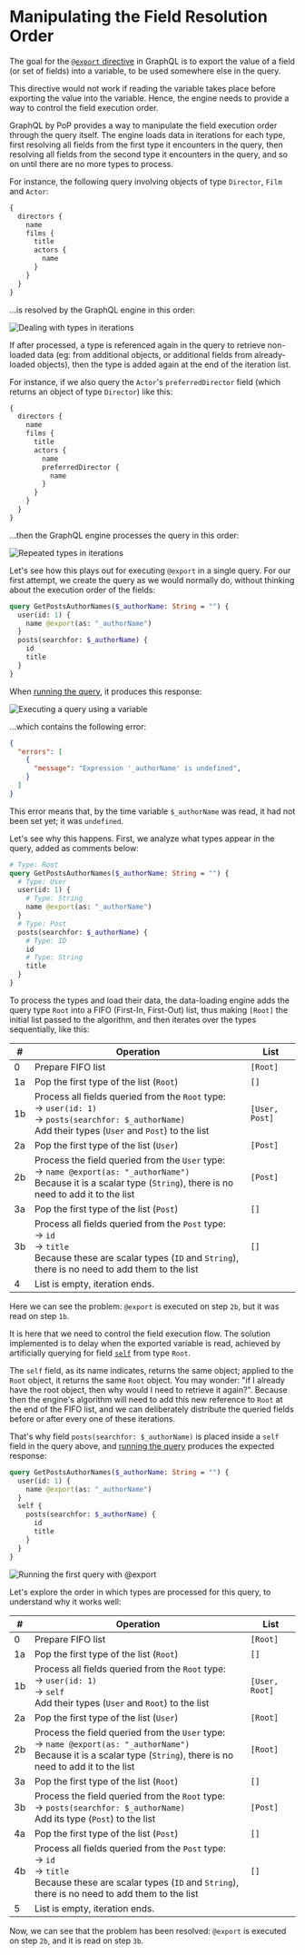 # Manipulating the Field Resolution Order

The goal for the [`@export` directive](/docs/operational/export) in GraphQL is to export the value of a field (or set of fields) into a variable, to be used somewhere else in the query. 

This directive would not work if reading the variable takes place before exporting the value into the variable. Hence, the engine needs to provide a way to control the field execution order. 

GraphQL by PoP provides a way to manipulate the field execution order through the query itself. The engine loads data in iterations for each type, first resolving all fields from the first type it encounters in the query, then resolving all fields from the second type it encounters in the query, and so on until there are no more types to process. 

For instance, the following query involving objects of type `Director`, `Film` and `Actor`:

```graphql
{
  directors {
    name
    films {
      title
      actors {
        name
      }
    }
  }
}
```

...is resolved by the GraphQL engine in this order:

![Dealing with types in iterations](/images/dataloading-engine-type-iterations.png "Dealing with types in iterations")

If after processed, a type is referenced again in the query to retrieve non-loaded data (eg: from additional objects, or additional fields from already-loaded objects), then the type is added again at the end of the iteration list.

For instance, if we also query the `Actor`'s `preferredDirector` field (which returns an object of type `Director`) like this:

```graphql
{
  directors {
    name
    films {
      title
      actors {
        name
        preferredDirector {
          name
        }
      }
    }
  }
}
```

...then the GraphQL engine processes the query in this order:

![Repeated types in iterations](/images/dataloading-engine-repeated-type-iterations.png "Repeated types in iterations")

Let's see how this plays out for executing `@export` in a single query. For our first attempt, we create the query as we would normally do, without thinking about the execution order of the fields:

```graphql
query GetPostsAuthorNames($_authorName: String = "") {
  user(id: 1) {
    name @export(as: "_authorName")
  }
  posts(searchfor: $_authorName) {
    id
    title
  }
}
```

When [running the query](https://newapi.getpop.org/graphiql/?query=query%20GetPostsAuthorNames(%24_authorName%3A%20String%20%3D%20%22%22)%20%7B%0A%20%20user(id%3A%201)%20%7B%0A%20%20%20%20name%20%40export(as%3A%20%22_authorName%22)%0A%20%20%7D%0A%20%20posts(searchfor%3A%20%24_authorName)%20%7B%0A%20%20%20%20id%0A%20%20%20%20title%0A%20%20%7D%0A%7D&operationName=GetPostsAuthorNames), it produces this response:

![Executing a query using a variable](/images/third-query.png)

...which contains the following error:

```json
{
  "errors": [
    {
      "message": "Expression '_authorName' is undefined",
    }
  ]
}
```

This error means that, by the time variable `$_authorName` was read, it had not been set yet; it was `undefined`.

Let's see why this happens. First, we analyze what types appear in the query, added as comments below:

```graphql
# Type: Root
query GetPostsAuthorNames($_authorName: String = "") {
  # Type: User
  user(id: 1) {
    # Type: String
    name @export(as: "_authorName")
  }
  # Type: Post
  posts(searchfor: $_authorName) {
    # Type: ID
    id
    # Type: String
    title
  }
}
```

To process the types and load their data, the data-loading engine adds the query type `Root` into a FIFO (First-In, First-Out) list, thus making `[Root]` the initial list passed to the algorithm, and then iterates over the types sequentially, like this:

<table class="table">
<thead>
<tr>
<th>#</th><th>Operation</th><th>List</th>
</tr>
</thead>
<tbody>
<tr><td>0</td><td>Prepare FIFO list</td><td><code>[Root]</code></td></tr>
<tr><td>1a</td><td>Pop the first type of the list (<code>Root</code>)</td><td><code>[]</code></td></tr>
<tr><td>1b</td><td>Process all fields queried from the <code>Root</code> type:<br/>→ <code>user(id: 1)</code><br/>→ <code>posts(searchfor: $_authorName)</code><br/>Add their types (<code>User</code> and <code>Post</code>) to the list</td><td><code>[User, Post]</code></td></tr>
<tr><td>2a</td><td>Pop the first type of the list (<code>User</code>)</td><td><code>[Post]</code></td></tr>
<tr><td>2b</td><td>Process the field queried from the <code>User</code> type:<br/>→ <code>name @export(as: "_authorName")</code><br/>Because it is a scalar type (<code>String</code>), there is no need to add it to the list</td><td><code>[Post]</code></td></tr>
<tr><td>3a</td><td>Pop the first type of the list (<code>Post</code>)</td><td><code>[]</code></td></tr>
<tr><td>3b</td><td>Process all fields queried from the <code>Post</code> type:<br/>→ <code>id</code><br/>→ <code>title</code><br/>Because these are scalar types (<code>ID</code> and <code>String</code>), there is no need to add them to the list</td><td><code>[]</code></td></tr>
<tr><td>4</td><td>List is empty, iteration ends.</td><td>&nbsp;</td></tr>
</tbody>
</table>

Here we can see the problem: `@export` is executed on step `2b`, but it was read on step `1b`. 

It is here that we need to control the field execution flow. The solution implemented is to delay when the exported variable is read, achieved by artificially querying for field [`self`](https://github.com/getpop/component-model/blob/57a27af3841da284ea59c6f7ff3a9b4c0befa472/src/FieldResolvers/CoreFieldResolver.php) from type `Root`.

The `self` field, as its name indicates, returns the same object; applied to the `Root` object, it returns the same `Root` object. You may wonder: "if I already have the root object, then why would I need to retrieve it again?". Because then the engine's algorithm will need to add this new reference to `Root` at the end of the FIFO list, and we can deliberately distribute the queried fields before or after every one of these iterations.

That's why field `posts(searchfor: $_authorName)` is placed inside a `self` field in the query above, and [running the query](https://newapi.getpop.org/graphiql/?query=query%20GetPostsAuthorNames(%24_authorName%3A%20String%20%3D%20%22%22)%20%7B%0A%20%20user(id%3A%201)%20%7B%0A%20%20%20%20name%20%40export(as%3A%20%22_authorName%22)%0A%20%20%7D%0A%20%20self%20%7B%0A%20%20%20%20posts(searchfor%3A%20%24_authorName)%20%7B%0A%20%20%20%20%20%20id%0A%20%20%20%20%20%20title%0A%20%20%20%20%7D%0A%20%20%7D%0A%7D&operationName=GetPostsAuthorNames) produces the expected response:

```graphql
query GetPostsAuthorNames($_authorName: String = "") {
  user(id: 1) {
    name @export(as: "_authorName")
  }
  self {
    posts(searchfor: $_authorName) {
      id
      title
    }
  }
}
```

![Running the first query with `@export`](/images/first-query.png)

Let's explore the order in which types are processed for this query, to understand why it works well:

<table class="table">
<thead>
<tr>
<th>#</th><th>Operation</th><th>List</th>
</tr>
</thead>
<tbody>
<tr><td>0</td><td>Prepare FIFO list</td><td><code>[Root]</code></td></tr>
<tr><td>1a</td><td>Pop the first type of the list (<code>Root</code>)</td><td><code>[]</code></td></tr>
<tr><td>1b</td><td>Process all fields queried from the <code>Root</code> type:<br/>→ <code>user(id: 1)</code><br/>→ <code>self</code><br/>Add their types (<code>User</code> and <code>Root</code>) to the list</td><td><code>[User, Root]</code></td></tr>
<tr><td>2a</td><td>Pop the first type of the list (<code>User</code>)</td><td><code>[Root]</code></td></tr>
<tr><td>2b</td><td>Process the field queried from the <code>User</code> type:<br/>→ <code>name @export(as: "_authorName")</code><br/>Because it is a scalar type (<code>String</code>), there is no need to add it to the list</td><td><code>[Root]</code></td></tr>
<tr><td>3a</td><td>Pop the first type of the list (<code>Root</code>)</td><td><code>[]</code></td></tr>
<tr><td>3b</td><td>Process the field queried from the <code>Root</code> type:<br/>→ <code>posts(searchfor: $_authorName)</code><br/>Add its type (<code>Post</code>) to the list</td><td><code>[Post]</code></td></tr>
<tr><td>4a</td><td>Pop the first type of the list (<code>Post</code>)</td><td><code>[]</code></td></tr>
<tr><td>4b</td><td>Process all fields queried from the <code>Post</code> type:<br/>→ <code>id</code><br/>→  <code>title</code><br/>Because these are scalar types (<code>ID</code> and <code>String</code>), there is no need to add them to the list</td><td><code>[]</code></td></tr>
<tr><td>5</td><td>List is empty, iteration ends.</td><td>&nbsp;</td></tr>
</tbody>
</table>

Now, we can see that the problem has been resolved: `@export` is executed on step `2b`, and it is read on step `3b`.